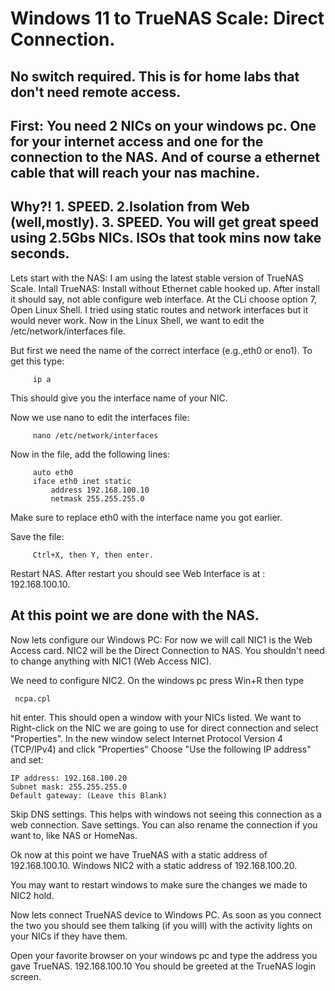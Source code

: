 # Windows 11 to TrueNAS Scale: Direct Connection.
No switch required. 
This is for home labs that don't need remote access.
---
First: You need 2 NICs on your windows pc. One for your internet access and one for the connection to the NAS.
And of course a ethernet cable that will reach your nas machine.
---
Why?! 1. SPEED. 2.Isolation from Web (well,mostly). 3. SPEED.
You will get great speed using 2.5Gbs NICs. ISOs that took mins now take seconds.
---
Lets start with the NAS: 
    I am using the latest stable version of TrueNAS Scale.
Intall TrueNAS: Install without Ethernet cable hooked up.
After install it should say, not able configure web interface.
At the CLi choose option 7, Open Linux Shell. I tried using static routes and network interfaces but it would never work.
   Now in the Linux Shell, we want to edit the /etc/network/interfaces file.
   
   But first we need the name of the correct interface (e.g.,eth0 or eno1).
   To get this type:
   
         ip a
         
   This should give you the interface name of your NIC.

   Now we use nano to edit the interfaces file:
   
         nano /etc/network/interfaces  
   
Now in the file, add the following lines:

         auto eth0
         iface eth0 inet static
             address 192.168.100.10
             netmask 255.255.255.0
             
Make sure to replace eth0 with the interface name you got earlier. 

Save the file:

         Ctrl+X, then Y, then enter.

Restart NAS.
After restart you should see Web Interface is at : 192.168.100.10.

At this point we are done with the NAS.
---
Now lets configure our Windows PC:
For now we will call NIC1 is the Web Access card. NIC2 will be the Direct Connection to NAS.
You shouldn't need to change anything with NIC1 (Web Access NIC).

We need to configure NIC2.
On the windows pc press Win+R then type

     ncpa.cpl

hit enter. This should open a window with your NICs listed. We want to Right-click on the NIC we are going to use for direct connection and select "Properties".
In the new window select Internet Protocol Version 4 (TCP/IPv4) and click "Properties"
Choose "Use the following IP address" and set:

    IP address: 192.168.100.20
    Subnet mask: 255.255.255.0
    Default gateway: (Leave this Blank)
    
Skip DNS settings. This helps with windows not seeing this connection as a web connection.
Save settings.
You can also rename the connection if you want to, like NAS or HomeNas.

Ok now at this point we have TrueNAS with a static address of 192.168.100.10.
Windows NIC2 with a static address of 192.168.100.20.

You may want to restart windows to make sure the changes we made to NIC2 hold.

Now lets connect TrueNAS device to Windows PC. As soon as you connect the two you should see them talking (if you will) with the activity lights on your NICs if they have them.

Open your favorite browser on your windows pc and type the address you gave TrueNAS.
 192.168.100.10
You should be greeted at the TrueNAS login screen.  







